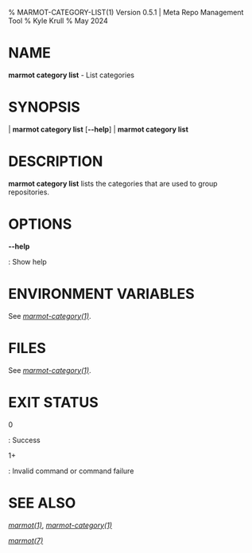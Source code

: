 % MARMOT-CATEGORY-LIST(1) Version 0.5.1 | Meta Repo Management Tool
% Kyle Krull
% May 2024

# NAME

**marmot category list** - List categories

# SYNOPSIS

| **marmot category list** [**\-\-help**]
| **marmot category list**

# DESCRIPTION

**marmot category list** lists the categories that are used to group repositories.

# OPTIONS

**-\-help**

: Show help

# ENVIRONMENT VARIABLES

See [*marmot-category(1)*](./marmot-category.1.md).

# FILES

See [*marmot-category(1)*](./marmot-category.1.md).

# EXIT STATUS

0

: Success

1+

: Invalid command or command failure

# SEE ALSO

[*marmot(1)*](./marmot.1.md), [*marmot-category(1)*](./marmot-category.1.md)

[*marmot(7)*](./marmot.7.md)
